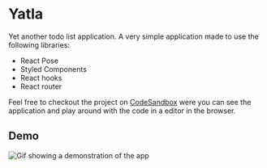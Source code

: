 # Yatla

Yet another todo list application. A very simple application made to use the following libraries:

- React Pose
- Styled Components
- React hooks
- React router

Feel free to checkout the project on [CodeSandbox](https://codesandbox.io/s/yatla-iszow) were you can see the application and play around with the code in a editor in the browser.

## Demo

![Gif showing a demonstration of the app](https://user-images.githubusercontent.com/29661009/64634367-f8bb0d80-d3f4-11e9-89da-f0f8f4d0e59a.gif)
